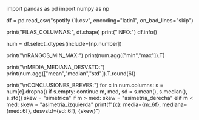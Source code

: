 import pandas as pd
import numpy as np

df = pd.read_csv("spotify (1).csv", encoding="latin1", on_bad_lines="skip")

print("FILAS_COLUMNAS:", df.shape)
print("INFO:")
df.info()

num = df.select_dtypes(include=[np.number])

print("\nRANGOS_MIN_MAX:")
print(num.agg(["min","max"]).T)

print("\nMEDIA_MEDIANA_DESVSTD:")
print(num.agg(["mean","median","std"]).T.round(6))

print("\nCONCLUSIONES_BREVES:")
for c in num.columns:
    s = num[c].dropna()
    if s.empty: 
        continue
    m, med, sd = s.mean(), s.median(), s.std()
    skew = "simétrica"
    if m > med: skew = "asimetría_derecha"
    elif m < med: skew = "asimetría_izquierda"
    print(f"{c}: media={m:.6f}, mediana={med:.6f}, desvstd={sd:.6f}, {skew}")

